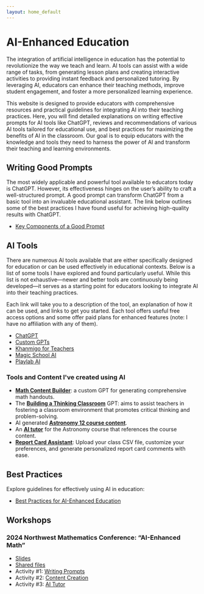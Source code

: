 ```yaml
---
layout: home_default
---
```


# AI-Enhanced Education

The integration of artificial intelligence in education has the potential to revolutionize the way we teach and learn. AI tools can assist with a wide range of tasks, from generating lesson plans and creating interactive activities to providing instant feedback and personalized tutoring. By leveraging AI, educators can enhance their teaching methods, improve student engagement, and foster a more personalized learning experience.

This website is designed to provide educators with comprehensive resources and practical guidelines for integrating AI into their teaching practices. Here, you will find detailed explanations on writing effective prompts for AI tools like ChatGPT, reviews and recommendations of various AI tools tailored for educational use, and best practices for maximizing the benefits of AI in the classroom. Our goal is to equip educators with the knowledge and tools they need to harness the power of AI and transform their teaching and learning environments.

## Writing Good Prompts

The most widely applicable and powerful tool available to educators today is ChatGPT. However, its effectiveness hinges on the user’s ability to craft a well-structured prompt. A good prompt can transform ChatGPT from a basic tool into an invaluable educational assistant. The link below outlines some of the best practices I have found useful for achieving high-quality results with ChatGPT.

- [Key Components of a Good Prompt](./md_files/writing_prompts.html)

## AI Tools

There are numerous AI tools available that are either specifically designed for education or can be used effectively in educational contexts. Below is a list of some tools I have explored and found particularly useful. While this list is not exhaustive—newer and better tools are continuously being developed—it serves as a starting point for educators looking to integrate AI into their teaching practices.

Each link will take you to a description of the tool, an explanation of how it can be used, and links to get you started. Each tool offers useful free access options and some offer paid plans for enhanced features (note: I have no affiliation with any of them).

- [ChatGPT](./md_files/ChatGPT.html)
- [Custom GPTs](./md_files/custom_GPTs.html)
- [Khanmigo for Teachers](./md_files/Khanmigo_for_teachers.html)
- [Magic School AI](./md_files/MagicSchoolAI.html)
- [Playlab AI](./md_files/PlaylabAI.html)

### Tools and Content I've created using AI

- [**Math Content Builder**](https://chatgpt.com/g/g-38NiEiNWQ-math-content-builder): a custom GPT for generating comprehensive math handouts. 
- The [**Building a Thinking Classroom**](https://chatgpt.com/g/g-DTEvkoQnU-building-thinking-classrooms) GPT: aims to assist teachers in fostering a classroom environment that promotes critical thinking and problem-solving.
- AI generated [**Astronomy 12 course content**](https://teaghan.github.io/astronomy-12/).
- An [**AI tutor**](https://teaghan-educational-prompt-engineering-tutormain-dkogwm.streamlit.app/) for the Astronomy course that references the course content.
- [**Report Card Assistant**](https://teaghan-educational-prompt-engineer-report-commentermain-vgh7ws.streamlit.app/): Upload your class CSV file, customize your preferences, and generate personalized report card comments with ease.

## Best Practices

Explore guidelines for effectively using AI in education:

- [Best Practices for AI-Enhanced Education](./md_files/best_practices.html)

## Workshops

### 2024 Northwest Mathematics Conference: “AI-Enhanced Math”

* [Slides](https://docs.google.com/presentation/d/1XvLK6Q0WnCPZN0WmOnhzYU0xC_AZ0TxBp1ujS4tirCw/edit?usp=sharing)
* [Shared files](https://drive.google.com/drive/folders/1GMYNcPfXtmcpKr8q8RwdVeR0MNhMyUSB?usp=drive_link)
* Activity #1: [Writing Prompts](./md_files/Activity_1.html)
* Activity #2: [Content Creation](./md_files/Activity_2.html)
* Activity #3: [AI Tutor](./md_files/Activity_3.html)

